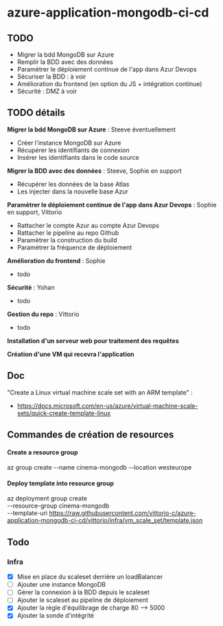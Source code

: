 # azure-application-mongodb-ci-cd

## TODO

- Migrer la bdd MongoDB sur Azure
- Remplir la BDD avec des données
- Paramètrer le déploiement continue de l'app dans Azur Devops
- Sécuriser la BDD :  à voir
- Amélioration du frontend (en option du JS + intégration continue)
- Sécurité : DMZ à voir

## TODO détails

**Migrer la bdd MongoDB sur Azure** : Steeve éventuellement
- Créer l'instance MongoDB sur Azure
- Récupérer les identifiants de connexion
- Insérer les identifiants dans le code source

**Migrer la BDD avec des données**  : Steeve, Sophie en support
- Récupérer les données de la base Atlas
- Les injecter dans la nouvelle base Azur

**Paramètrer le déploiement continue de l'app dans Azur Devops** : Sophie en support, Vittorio
- Rattacher le compte Azur au compte Azur Devops
- Rattacher le pipeline au repo Github
- Paramètrer la construction du build
- Paramètrer la fréquence de déploiement

**Amélioration du frontend** : Sophie
- todo

**Sécurité** : Yohan
- todo

**Gestion du repo** : Vittorio
- todo

**Installation d'un serveur web pour traitement des requêtes**

**Création d'une VM qui recevra l'application**

## Doc

"Create a Linux virtual machine scale set with an ARM template" :
- <https://docs.microsoft.com/en-us/azure/virtual-machine-scale-sets/quick-create-template-linux>

## Commandes de création de resources

#### Create a resource group
az group create --name cinema-mongodb --location westeurope

#### Deploy template into resource group

az deployment group create \
    --resource-group cinema-mongodb \
    --template-uri https://raw.githubusercontent.com/vittorio-c/azure-application-mongodb-ci-cd/vittorio/infra/vm_scale_set/template.json

## Todo

### Infra

- [x] Mise en place du scaleset derrière un loadBalancer
- [ ] Ajouter une instance MongoDB
- [ ] Gérer la connexion à la BDD depuis le scaleset
- [ ] Ajouter le scaleset au pipeline de déploiement
- [x] Ajouter la règle d'équilibrage de charge 80 --> 5000
- [x] Ajouter la sonde d'intégrité
